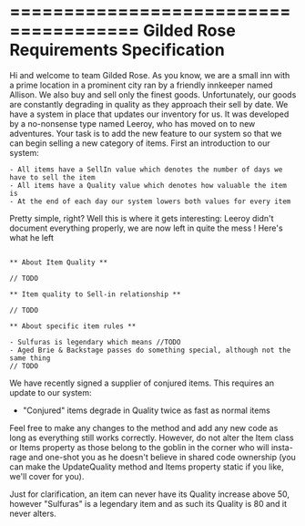 ======================================
Gilded Rose Requirements Specification
======================================

Hi and welcome to team Gilded Rose. As you know, we are a small inn with a prime location in a
prominent city ran by a friendly innkeeper named Allison. We also buy and sell only the finest goods.
Unfortunately, our goods are constantly degrading in quality as they approach their sell by date. We
have a system in place that updates our inventory for us. It was developed by a no-nonsense type named
Leeroy, who has moved on to new adventures. Your task is to add the new feature to our system so that
we can begin selling a new category of items. First an introduction to our system:

	- All items have a SellIn value which denotes the number of days we have to sell the item
	- All items have a Quality value which denotes how valuable the item is
	- At the end of each day our system lowers both values for every item

Pretty simple, right? Well this is where it gets interesting: Leeroy didn't document everything properly,
we are now left in quite the mess ! Here's what he left
```

** About Item Quality **

// TODO

** Item quality to Sell-in relationship **

// TODO

** About specific item rules **

- Sulfuras is legendary which means //TODO
- Aged Brie & Backstage passes do something special, although not the same thing
// TODO

```
We have recently signed a supplier of conjured items. This requires an update to our system:

- "Conjured" items degrade in Quality twice as fast as normal items

Feel free to make any changes to the method and add any new code as long as everything
still works correctly. However, do not alter the Item class or Items property as those belong to the
goblin in the corner who will insta-rage and one-shot you as he doesn't believe in shared code
ownership (you can make the UpdateQuality method and Items property static if you like, we'll cover
for you).

Just for clarification, an item can never have its Quality increase above 50, however "Sulfuras" is a
legendary item and as such its Quality is 80 and it never alters.
